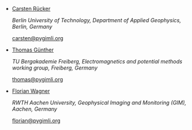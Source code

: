 - [Carsten Rücker](https://orcid.org/0000-0002-8231-9861)

  *Berlin University of Technology, Department of Applied Geophysics, Berlin, Germany*

  <carsten@pygimli.org>

- [Thomas Günther](https://orcid.org/0000-0001-5409-0273)

  *TU Bergakademie Freiberg, Electromagnetics and potential methods working group, Freiberg, Germany*

  <thomas@pygimli.org>

- [Florian Wagner](https://orcid.org/0000-0001-7407-9741)

  *RWTH Aachen University, Geophysical Imaging and Monitoring (GIM), Aachen, Germany*

  <florian@pygimli.org>